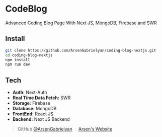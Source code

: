 # CodeBlog
Advanced Coding Blog Page With Next JS, MongoDB, Firebase and SWR

## Install
```bash
git clone https://github.com/ArsenGabrielyan/coding-blog-nextjs.git
cd coding-blog-nextjs
npm install
npm run dev
```

## Tech
- **Auth:** Next-Auth
- **Real Time Data Fetch:** SWR
- **Storage:** Firebase
- **Database:** MongoDB
- **FrontEnd:** React JS
- **Backend:** Next JS Backend

> GitHub [@ArsenGabrielyan](https://github.com/ArsenGabrielyan) &nbsp;&middot;&nbsp;
> [Arsen's Website](https://arsen-g.web.app)
